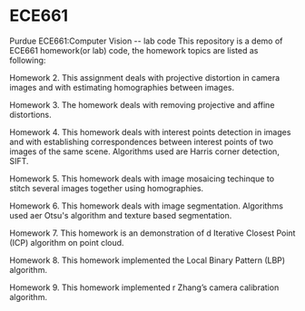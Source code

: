 # ECE661
Purdue ECE661:Computer Vision -- lab code
This repository is a demo of ECE661 homework(or lab) code, the homework topics are listed as following:

Homework 2.
This assignment deals with projective distortion in camera images and with estimating homographies between images.

Homework 3.
The homework deals with removing projective and affine distortions.

Homework 4. 
This homework deals with interest points detection in images and with establishing correspondences between interest points of two images
of the same scene. Algorithms used are Harris corner detection, SIFT.

Homework 5.
This homework deals with image mosaicing techinque to stitch several images together using homographies.

Homework 6. 
This homework deals with image segmentation. Algorithms used aer Otsu's algorithm and texture based segmentation.

Homework 7.
This homework is an demonstration of d Iterative Closest Point (ICP) algorithm on point cloud.

Homework 8.
This homework implemented the Local Binary Pattern (LBP) algorithm.

Homework 9.
This homework implemented r Zhang’s camera calibration algorithm.


